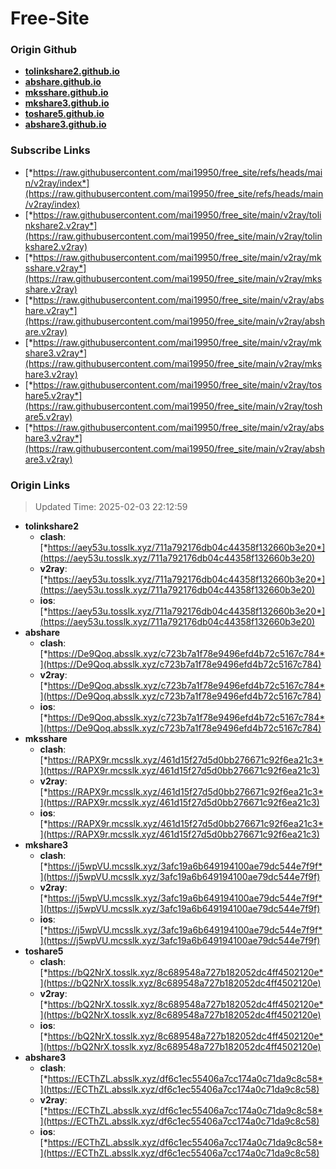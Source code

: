 # Free-Site

### Origin Github

- [**tolinkshare2.github.io**](https://github.com/tolinkshare2/tolinkshare2.github.io)
- [**abshare.github.io**](https://github.com/abshare/abshare.github.io)
- [**mksshare.github.io**](https://github.com/mksshare/mksshare.github.io)
- [**mkshare3.github.io**](https://github.com/mkshare3/mkshare3.github.io)
- [**toshare5.github.io**](https://github.com/toshare5/toshare5.github.io)
- [**abshare3.github.io**](https://github.com/abshare3/abshare3.github.io)

### Subscribe Links

- [*https://raw.githubusercontent.com/mai19950/free_site/refs/heads/main/v2ray/index*](https://raw.githubusercontent.com/mai19950/free_site/refs/heads/main/v2ray/index)
- [*https://raw.githubusercontent.com/mai19950/free_site/main/v2ray/tolinkshare2.v2ray*](https://raw.githubusercontent.com/mai19950/free_site/main/v2ray/tolinkshare2.v2ray)
- [*https://raw.githubusercontent.com/mai19950/free_site/main/v2ray/mksshare.v2ray*](https://raw.githubusercontent.com/mai19950/free_site/main/v2ray/mksshare.v2ray)
- [*https://raw.githubusercontent.com/mai19950/free_site/main/v2ray/abshare.v2ray*](https://raw.githubusercontent.com/mai19950/free_site/main/v2ray/abshare.v2ray)
- [*https://raw.githubusercontent.com/mai19950/free_site/main/v2ray/mkshare3.v2ray*](https://raw.githubusercontent.com/mai19950/free_site/main/v2ray/mkshare3.v2ray)
- [*https://raw.githubusercontent.com/mai19950/free_site/main/v2ray/toshare5.v2ray*](https://raw.githubusercontent.com/mai19950/free_site/main/v2ray/toshare5.v2ray)
- [*https://raw.githubusercontent.com/mai19950/free_site/main/v2ray/abshare3.v2ray*](https://raw.githubusercontent.com/mai19950/free_site/main/v2ray/abshare3.v2ray)

### Origin Links

> Updated Time: 2025-02-03 22:12:59

- **tolinkshare2**
  - **clash**: [*https://aey53u.tosslk.xyz/711a792176db04c44358f132660b3e20*](https://aey53u.tosslk.xyz/711a792176db04c44358f132660b3e20)
  - **v2ray**: [*https://aey53u.tosslk.xyz/711a792176db04c44358f132660b3e20*](https://aey53u.tosslk.xyz/711a792176db04c44358f132660b3e20)
  - **ios**: [*https://aey53u.tosslk.xyz/711a792176db04c44358f132660b3e20*](https://aey53u.tosslk.xyz/711a792176db04c44358f132660b3e20)
- **abshare**
  - **clash**: [*https://De9Qoq.absslk.xyz/c723b7a1f78e9496efd4b72c5167c784*](https://De9Qoq.absslk.xyz/c723b7a1f78e9496efd4b72c5167c784)
  - **v2ray**: [*https://De9Qoq.absslk.xyz/c723b7a1f78e9496efd4b72c5167c784*](https://De9Qoq.absslk.xyz/c723b7a1f78e9496efd4b72c5167c784)
  - **ios**: [*https://De9Qoq.absslk.xyz/c723b7a1f78e9496efd4b72c5167c784*](https://De9Qoq.absslk.xyz/c723b7a1f78e9496efd4b72c5167c784)
- **mksshare**
  - **clash**: [*https://RAPX9r.mcsslk.xyz/461d15f27d5d0bb276671c92f6ea21c3*](https://RAPX9r.mcsslk.xyz/461d15f27d5d0bb276671c92f6ea21c3)
  - **v2ray**: [*https://RAPX9r.mcsslk.xyz/461d15f27d5d0bb276671c92f6ea21c3*](https://RAPX9r.mcsslk.xyz/461d15f27d5d0bb276671c92f6ea21c3)
  - **ios**: [*https://RAPX9r.mcsslk.xyz/461d15f27d5d0bb276671c92f6ea21c3*](https://RAPX9r.mcsslk.xyz/461d15f27d5d0bb276671c92f6ea21c3)
- **mkshare3**
  - **clash**: [*https://j5wpVU.mcsslk.xyz/3afc19a6b649194100ae79dc544e7f9f*](https://j5wpVU.mcsslk.xyz/3afc19a6b649194100ae79dc544e7f9f)
  - **v2ray**: [*https://j5wpVU.mcsslk.xyz/3afc19a6b649194100ae79dc544e7f9f*](https://j5wpVU.mcsslk.xyz/3afc19a6b649194100ae79dc544e7f9f)
  - **ios**: [*https://j5wpVU.mcsslk.xyz/3afc19a6b649194100ae79dc544e7f9f*](https://j5wpVU.mcsslk.xyz/3afc19a6b649194100ae79dc544e7f9f)
- **toshare5**
  - **clash**: [*https://bQ2NrX.tosslk.xyz/8c689548a727b182052dc4ff4502120e*](https://bQ2NrX.tosslk.xyz/8c689548a727b182052dc4ff4502120e)
  - **v2ray**: [*https://bQ2NrX.tosslk.xyz/8c689548a727b182052dc4ff4502120e*](https://bQ2NrX.tosslk.xyz/8c689548a727b182052dc4ff4502120e)
  - **ios**: [*https://bQ2NrX.tosslk.xyz/8c689548a727b182052dc4ff4502120e*](https://bQ2NrX.tosslk.xyz/8c689548a727b182052dc4ff4502120e)
- **abshare3**
  - **clash**: [*https://ECThZL.absslk.xyz/df6c1ec55406a7cc174a0c71da9c8c58*](https://ECThZL.absslk.xyz/df6c1ec55406a7cc174a0c71da9c8c58)
  - **v2ray**: [*https://ECThZL.absslk.xyz/df6c1ec55406a7cc174a0c71da9c8c58*](https://ECThZL.absslk.xyz/df6c1ec55406a7cc174a0c71da9c8c58)
  - **ios**: [*https://ECThZL.absslk.xyz/df6c1ec55406a7cc174a0c71da9c8c58*](https://ECThZL.absslk.xyz/df6c1ec55406a7cc174a0c71da9c8c58)
